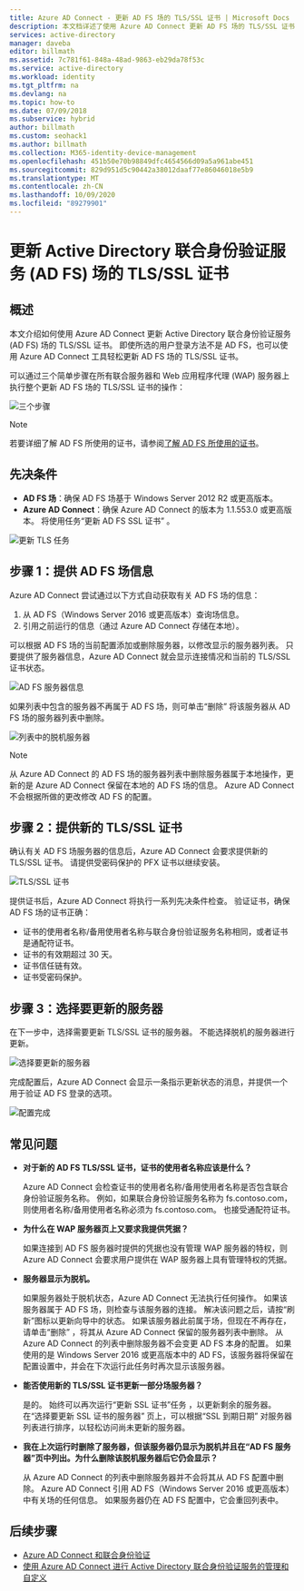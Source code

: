 ```yaml
---
title: Azure AD Connect - 更新 AD FS 场的 TLS/SSL 证书 | Microsoft Docs
description: 本文档详述了使用 Azure AD Connect 更新 AD FS 场的 TLS/SSL 证书的步骤。
services: active-directory
manager: daveba
editor: billmath
ms.assetid: 7c781f61-848a-48ad-9863-eb29da78f53c
ms.service: active-directory
ms.workload: identity
ms.tgt_pltfrm: na
ms.devlang: na
ms.topic: how-to
ms.date: 07/09/2018
ms.subservice: hybrid
author: billmath
ms.custom: seohack1
ms.author: billmath
ms.collection: M365-identity-device-management
ms.openlocfilehash: 451b50e70b98849dfc4654566d09a5a961abe451
ms.sourcegitcommit: 829d951d5c90442a38012daaf77e86046018e5b9
ms.translationtype: MT
ms.contentlocale: zh-CN
ms.lasthandoff: 10/09/2020
ms.locfileid: "89279901"
---
```

# <a name="update-the-tlsssl-certificate-for-an-active-directory-federation-services-ad-fs-farm"></a>更新 Active Directory 联合身份验证服务 (AD FS) 场的 TLS/SSL 证书

## <a name="overview"></a>概述
本文介绍如何使用 Azure AD Connect 更新 Active Directory 联合身份验证服务 (AD FS) 场的 TLS/SSL 证书。 即使所选的用户登录方法不是 AD FS，也可以使用 Azure AD Connect 工具轻松更新 AD FS 场的 TLS/SSL 证书。

可以通过三个简单步骤在所有联合服务器和 Web 应用程序代理 (WAP) 服务器上执行整个更新 AD FS 场的 TLS/SSL 证书的操作：

![三个步骤](./media/how-to-connect-fed-ssl-update/threesteps.png)


>[!NOTE]
>若要详细了解 AD FS 所使用的证书，请参阅[了解 AD FS 所使用的证书](/previous-versions/windows/it-pro/windows-server-2008-R2-and-2008/cc730660(v=ws.11))。

## <a name="prerequisites"></a>先决条件

* **AD FS 场**：确保 AD FS 场基于 Windows Server 2012 R2 或更高版本。
* **Azure AD Connect**：确保 Azure AD Connect 的版本为 1.1.553.0 或更高版本。 将使用任务“更新 AD FS SSL 证书”  。

![更新 TLS 任务](./media/how-to-connect-fed-ssl-update/updatessltask.png)

## <a name="step-1-provide-ad-fs-farm-information"></a>步骤 1：提供 AD FS 场信息

Azure AD Connect 尝试通过以下方式自动获取有关 AD FS 场的信息：
1. 从 AD FS（Windows Server 2016 或更高版本）查询场信息。
2. 引用之前运行的信息（通过 Azure AD Connect 存储在本地）。

可以根据 AD FS 场的当前配置添加或删除服务器，以修改显示的服务器列表。 只要提供了服务器信息，Azure AD Connect 就会显示连接情况和当前的 TLS/SSL 证书状态。

![AD FS 服务器信息](./media/how-to-connect-fed-ssl-update/adfsserverinfo.png)

如果列表中包含的服务器不再属于 AD FS 场，则可单击“删除”  将该服务器从 AD FS 场的服务器列表中删除。

![列表中的脱机服务器](./media/how-to-connect-fed-ssl-update/offlineserverlist.png)

>[!NOTE]
> 从 Azure AD Connect 的 AD FS 场的服务器列表中删除服务器属于本地操作，更新的是 Azure AD Connect 保留在本地的 AD FS 场的信息。 Azure AD Connect 不会根据所做的更改修改 AD FS 的配置。    

## <a name="step-2-provide-a-new-tlsssl-certificate"></a>步骤 2：提供新的 TLS/SSL 证书

确认有关 AD FS 场服务器的信息后，Azure AD Connect 会要求提供新的 TLS/SSL 证书。 请提供受密码保护的 PFX 证书以继续安装。

![TLS/SSL 证书](./media/how-to-connect-fed-ssl-update/certificate.png)

提供证书后，Azure AD Connect 将执行一系列先决条件检查。 验证证书，确保 AD FS 场的证书正确：

-   证书的使用者名称/备用使用者名称与联合身份验证服务名称相同，或者证书是通配符证书。
-   证书的有效期超过 30 天。
-   证书信任链有效。
-   证书受密码保护。

## <a name="step-3-select-servers-for-the-update"></a>步骤 3：选择要更新的服务器

在下一步中，选择需要更新 TLS/SSL 证书的服务器。 不能选择脱机的服务器进行更新。

![选择要更新的服务器](./media/how-to-connect-fed-ssl-update/selectservers.png)

完成配置后，Azure AD Connect 会显示一条指示更新状态的消息，并提供一个用于验证 AD FS 登录的选项。

![配置完成](./media/how-to-connect-fed-ssl-update/configurecomplete.png)   

## <a name="faqs"></a>常见问题

* **对于新的 AD FS TLS/SSL 证书，证书的使用者名称应该是什么？**

    Azure AD Connect 会检查证书的使用者名称/备用使用者名称是否包含联合身份验证服务名称。 例如，如果联合身份验证服务名称为 fs.contoso.com，则使用者名称/备用使用者名称必须为 fs.contoso.com。  也接受通配符证书。

* **为什么在 WAP 服务器页上又要求我提供凭据？**

    如果连接到 AD FS 服务器时提供的凭据也没有管理 WAP 服务器的特权，则 Azure AD Connect 会要求用户提供在 WAP 服务器上具有管理特权的凭据。

* **服务器显示为脱机。**

    如果服务器处于脱机状态，Azure AD Connect 无法执行任何操作。 如果该服务器属于 AD FS 场，则检查与该服务器的连接。 解决该问题之后，请按“刷新”图标以更新向导中的状态。 如果该服务器此前属于场，但现在不再存在，请单击“删除”  ，将其从 Azure AD Connect 保留的服务器列表中删除。 从 Azure AD Connect 的列表中删除服务器不会变更 AD FS 本身的配置。 如果使用的是 Windows Server 2016 或更高版本中的 AD FS，该服务器将保留在配置设置中，并会在下次运行此任务时再次显示该服务器。

* **能否使用新的 TLS/SSL 证书更新一部分场服务器？**

    是的。 始终可以再次运行“更新 SSL 证书”任务  ，以更新剩余的服务器。 在“选择要更新 SSL 证书的服务器”  页上，可以根据“SSL 到期日期”  对服务器列表进行排序，以轻松访问尚未更新的服务器。

* **我在上次运行时删除了服务器，但该服务器仍显示为脱机并且在“AD FS 服务器”页中列出。为什么删除该脱机服务器后它仍会显示？**

    从 Azure AD Connect 的列表中删除服务器并不会将其从 AD FS 配置中删除。 Azure AD Connect 引用 AD FS（Windows Server 2016 或更高版本）中有关场的任何信息。 如果服务器仍在 AD FS 配置中，它会重回列表中。  

## <a name="next-steps"></a>后续步骤

- [Azure AD Connect 和联合身份验证](how-to-connect-fed-whatis.md)
- [使用 Azure AD Connect 进行 Active Directory 联合身份验证服务的管理和自定义](how-to-connect-fed-management.md)